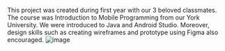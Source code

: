 This project was created during first year with our 3 beloved classmates. The course was Introduction to Mobile Programming from our York University. We were introduced to Java and Android Studio. Moreover, design skills such as creating wireframes and prototype using Figma also encouraged.
![image](https://github.com/user-attachments/assets/5cbf94a6-07dc-4cb5-8c87-aa5e247c001d)
